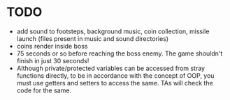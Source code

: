 # TODO

- add sound to footsteps, background music, coin collection, missile launch (files present in music and sound directories)
- coins render inside boss
- 75 seconds or so before reaching the boss enemy. The game shouldn't finish in just 30 seconds!
- Although private/protected variables can be accessed from stray functions directly, to be in accordance with the concept of OOP, you must use getters and setters to access the same. TAs will check the code for the same.